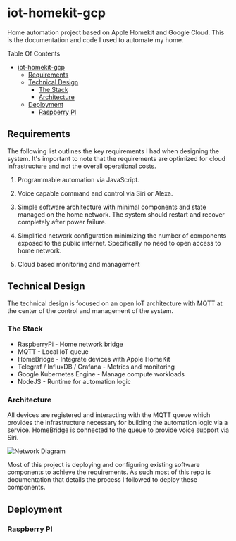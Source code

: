 # iot-homekit-gcp

Home automation project based on Apple Homekit and Google Cloud.  This is the documentation and code I used to automate my home.

Table Of Contents
- [iot-homekit-gcp](#iot-homekit-gcp)
    - [Requirements](#requirements)
    - [Technical Design](#technical-design)
        - [The Stack](#the-stack)
        - [Architecture](#architecture)
    - [Deployment](#deployment)
        - [Raspberry PI](#raspberry-pi)

## Requirements

The following list outlines the key requirements I had when designing the system.  It's important to note that the requirements are optimized for cloud infrastructure and not the overall operational costs.

1. Programmable automation via JavaScript.

2. Voice capable command and control via Siri or Alexa.

3. Simple software architecture with minimal components and state managed on the home network.  The system should restart and recover completely after power failure.

4. Simplified network configuration minimizing the number of components exposed to the public internet.  Specifically no need to open access to home network.

5. Cloud based monitoring and management

## Technical Design

The technical design is focused on an open IoT architecture with MQTT at the center of the control and management of the system.

### The Stack

* RaspberryPi - Home network bridge
* MQTT - Local IoT queue
* HomeBridge - Integrate devices with Apple HomeKit
* Telegraf / InfluxDB / Grafana - Metrics and monitoring
* Google Kubernetes Engine - Manage compute workloads
* NodeJS - Runtime for automation logic

### Architecture

All devices are registered and interacting with the MQTT queue which provides the infrastructure necessary for building the automation logic via a service.  HomeBridge is connected to the queue to provide voice support via Siri.

![Network Diagram](https://www.lucidchart.com/publicSegments/view/dba85aa8-a7e6-4d71-b736-4e39beef4e3a/image.png "Network Diagram")

Most of this project is deploying and configuring existing software components to achieve the requirements.  As such most of this repo is documentation that details the process I followed to deploy these components.

## Deployment



### Raspberry PI


